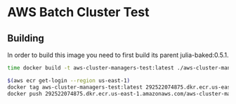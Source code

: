 AWS Batch Cluster Test
======================

## Building

In order to build this image you need to first build its parent julia-baked:0.5.1.

```bash
time docker build -t aws-cluster-managers-test:latest ./aws-cluster-managers-test

$(aws ecr get-login --region us-east-1)
docker tag aws-cluster-managers-test:latest 292522074875.dkr.ecr.us-east-1.amazonaws.com/aws-cluster-managers-test:latest
docker push 292522074875.dkr.ecr.us-east-1.amazonaws.com/aws-cluster-managers-test:latest
```
